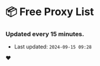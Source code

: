 # :package: Free Proxy List
### Updated every 15 minutes.

- Last updated: `2024-09-15 09:28`

:heart:
